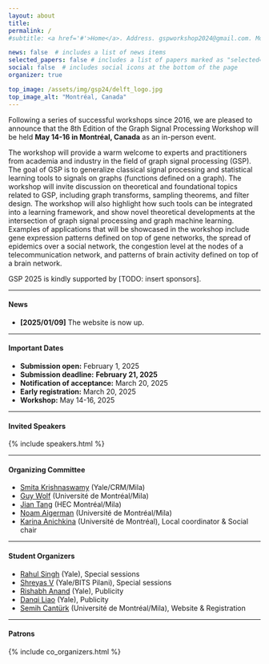 ```yaml
---
layout: about
title:
permalink: /
#subtitle: <a href='#'>Home</a>. Address. gspworkshop2024@gmail.com. Moto. Etc.

news: false  # includes a list of news items
selected_papers: false # includes a list of papers marked as "selected={true}"
social: false  # includes social icons at the bottom of the page
organizer: true

top_image: /assets/img/gsp24/delft_logo.jpg
top_image_alt: "Montréal, Canada"
---
```


Following a series of successful workshops since 2016, we are pleased to announce that the 8th Edition of the Graph Signal Processing Workshop will be held **May 14-16 in Montréal, Canada** as an in-person event.

The workshop will provide a warm welcome to experts and practitioners from academia and industry in the field of graph signal processing (GSP). The goal of GSP is to generalize classical signal processing and statistical learning tools to signals on graphs (functions defined on a graph). The workshop will invite discussion on theoretical and foundational topics related to GSP, including graph transforms, sampling theorems, and filter design. The workshop will also highlight how such tools can be integrated into a learning framework, and show novel theoretical developments at the intersection of graph signal processing and graph machine learning. Examples of applications that will be showcased in the workshop include gene expression patterns defined on top of gene networks, the spread of epidemics over a social network, the congestion level at the nodes of a telecommunication network, and patterns of brain activity defined on top of a brain network.

GSP 2025 is kindly supported by [TODO: insert sponsors].


---
#### News
+ **[2025/01/09]** The website is now up.


---
#### Important Dates
+ **Submission open:** February 1, 2025
+ **Submission deadline:** **February 21, 2025**
+ **Notification of acceptance:** March 20, 2025
+ **Early registration:** March 20, 2025
+ **Workshop:** May 14-16, 2025

---
#### Invited Speakers

<!---
+ [Sergio Barbarossa](https://sites.google.com/a/uniroma1.it/sergiobarbarossa/home) (Sapienza University of Rome)
+ [Georgios B. Giannakis](https://spincom.umn.edu/) (University of Minnesota)
+ [Francesca Parise](https://sites.coecis.cornell.edu/parise/) (Cornell University)
+ [Stefan Vlaski](https://stefanvlaski.github.io/) (Imperial College London)
+ [Smita Krishnaswamy](https://krishnaswamylab.org/) (Yale University)
+ [Piet Van Mieghem](https://www.nas.ewi.tudelft.nl/people/Piet/) (TU Delft)
--->

{% include speakers.html %}


---
#### Organizing Committee

+ [Smita Krishnaswamy](https://krishnaswamylab.org) (Yale/CRM/Mila)
+ [Guy Wolf](http://guywolf.org) (Université de Montréal/Mila)
+ [Jian Tang](https://jian-tang.com) (HEC Montréal/Mila)
+ [Noam Aigerman](https://noamaig.github.io) (Université de Montréal/Mila)
+ [Karina Anichkina](mailto:karina.wolf@umontreal.ca) (Université de Montréal), Local coordinator & Social chair

---

#### Student Organizers

+ [Rahul Singh](https://rahulsinghchandraul.github.io) (Yale), Special sessions
+ [Shreyas V](https://shreyasv.me/folio/) (Yale/BITS Pilani), Special sessions
+ [Rishabh Anand](https://rish-16.github.io) (Yale), Publicity
+ [Danqi Liao](https://danqi7.github.io) (Yale), Publicity
+ [Semih Cantürk](https://semihcanturk.github.io) (Université de Montréal/Mila),  Website & Registration

---
#### Patrons

{% include co_organizers.html %}
